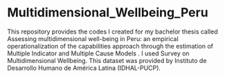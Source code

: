 # Multidimensional_Wellbeing_Peru
This repository provides the codes I created for my bachelor thesis called Assessing multidimensional well-being in Peru: an empirical operationalization of the capabilities approach through the estimation of Multiple Indicator and Multiple Cause Models . I used Survey on Multidimensional Wellbeing. This dataset was provided by Instituto de Desarrollo Humano de América Latina (IDHAL-PUCP).
